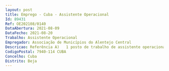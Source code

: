 ```yaml
--- 
layout: post
title: Emprego - Cuba - Assistente Operacional
Id: 89431
Ref: OE202108/0140
DataAbertura: 2021-08-09
DataFecho: 2021-08-20
Trabalho: Assistente Operacional
Empregador: Associação de Municípios do Alentejo Central
Descricao: Referência A)   1 posto de trabalho de assistente operacional (área de recursos humanos) Referência B)   1 posto de trabalho de assistente operacional (condução de máquinas e viaturas especiais) Referência C)   3 postos de trabalho de assistente operacional (área de triagem de resíduos recicláveis).
CodigoPostal: 7940-114 CUBA
Concelho: Cuba
Distrito: Beja
--- 
```

